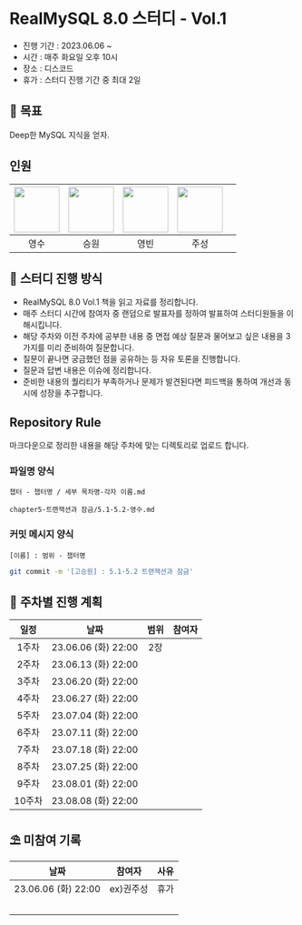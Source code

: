 # RealMySQL 8.0 스터디 - Vol.1

* 진행 기간 : 2023.06.06 ~
* 시간 : 매주 화요일 오후 10시
* 장소 : 디스코드
* 휴가 : 스터디 진행 기간 중 최대 2일

## 🚩 목표
Deep한 MySQL 지식을 얻자.


## 인원
| [<img src="https://github.com/devYSK.png" width="80">](https://github.com/devYSK) | [<img src="https://github.com/goseungwon.png" width="80">](https://github.com/goseungwon) | [<img src="https://github.com/ybkim-dev.png" width="80">](https://github.com/ybkim-dev) | [<img src="https://github.com/JoosungKwon.png" width="80">](https://github.com/JoosungKwon) | |
|:----------------------------------------------------------------------------------:|:---------------------------------------------------------------------------------------:|:-----------------------------------------------------------------------------------:|:-----------------------------------------------------------------------------------:|:-----------------------------------------------------------------------------------:|
|          영수       |     승원        |          영빈         |      주성        |


## 🎯 스터디 진행 방식
* RealMySQL 8.0 Vol.1 책을 읽고 자료를 정리합니다.
* 매주 스터디 시간에 참여자 중 랜덤으로 발표자를 정하여 발표하여 스터디원들을 이해시킵니다.
* 해당 주차와 이전 주차에 공부한 내용 중 면접 예상 질문과 물어보고 싶은 내용을 3가지를 미리 준비하여 질문합니다.
* 질문이 끝나면 궁금했던 점을 공유하는 등 자유 토론을 진행합니다.
* 질문과 답변 내용은 이슈에 정리합니다. 
* 준비한 내용의 퀄리티가 부족하거나 문제가 발견된다면 피드백을 통하여 개선과 동시에 성장을 추구합니다.


## Repository Rule
마크다운으로 정리한 내용을 해당 주차에 맞는 디렉토리로 업로드 합니다.

### 파일명 양식
`챕터 - 챕터명 / 세부 목차명-각자 이름.md`
```
chapter5-트랜잭션과 잠금/5.1-5.2-영수.md
```

### 커밋 메시지 양식
`[이름] : 범위 - 챕터명  `
```sh
git commit -m '[고승원] : 5.1-5.2 트랜잭션과 잠금'
```


## 🎯 주차별 진행 계획
|일정|날짜|범위|참여자
|:--:|:--:|:--:|:--:|
|1주차|23.06.06 (화) 22:00|2장| |
|2주차|23.06.13 (화) 22:00| | |
|3주차|23.06.20 (화) 22:00| | |
|4주차|23.06.27 (화) 22:00| | |
|5주차|23.07.04 (화) 22:00| | |
|6주차|23.07.11 (화) 22:00| | |
|7주차|23.07.18 (화) 22:00| | |
|8주차|23.07.25 (화) 22:00| | |
|9주차|23.08.01 (화) 22:00| | |
|10주차|23.08.08 (화) 22:00| | |

## ⛱️ 미참여 기록

|날짜|참여자|사유
|:--:|:--:|:--:|
|23.06.06 (화) 22:00|ex)권주성|휴가
|||
|||
|||
|||
|||